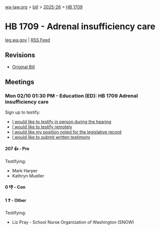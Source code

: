 [wa-law.org](/) > [bill](/bill/) > [2025-26](/bill/2025-26/) > [HB 1709](/bill/2025-26/hb/1709/)

# HB 1709 - Adrenal insufficiency care
[leg.wa.gov](https://app.leg.wa.gov/billsummary?BillNumber=1709&Year=2025&Initiative=false) | [RSS Feed](./rss.xml)

## Revisions
* [Original Bill](1/)

## Meetings
### Mon 02/10 01:30 PM - Education (ED): HB 1709 Adrenal insufficiency care
Sign up to testify:
* [I would like to testify in person during the hearing](https://app.leg.wa.gov/csi/Testifier/Add?chamber=House&mId=32769&aId=163275&caId=25581&tId=1)
* [I would like to testify remotely](https://app.leg.wa.gov/csi/Testifier/Add?chamber=House&mId=32769&aId=163275&caId=25581&tId=2)
* [I would like my position noted for the legislative record](https://app.leg.wa.gov/csi/Testifier/Add?chamber=House&mId=32769&aId=163275&caId=25581&tId=3)
* [I would like to submit written testimony](https://app.leg.wa.gov/csi/Testifier/Add?chamber=House&mId=32769&aId=163275&caId=25581&tId=4)

#### 207 👍 - Pro
Testifying:
* Mark Harper
* Kathryn Mueller

#### 0 👎 - Con

#### 1 ❓ - Other
Testifying:
* Liz Pray - School Nurse Organization of Washington (SNOW)
